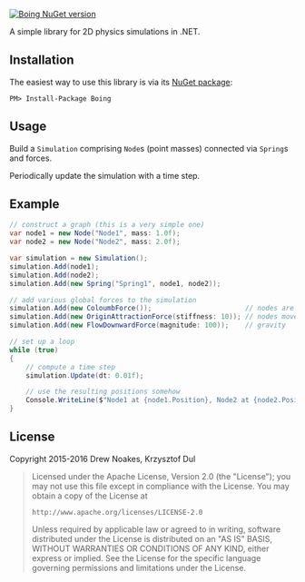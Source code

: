 [![Boing NuGet version](https://img.shields.io/nuget/v/Boing.svg)](https://www.nuget.org/packages/Boing/)

A simple library for 2D physics simulations in .NET.

## Installation

The easiest way to use this library is via its [NuGet package](https://www.nuget.org/packages/Boing/):

    PM> Install-Package Boing

## Usage

Build a `Simulation` comprising `Node`s (point masses) connected via `Spring`s and forces.

Periodically update the simulation with a time step.

## Example

```csharp
// construct a graph (this is a very simple one)
var node1 = new Node("Node1", mass: 1.0f);
var node2 = new Node("Node2", mass: 2.0f);

var simulation = new Simulation();
simulation.Add(node1);
simulation.Add(node2);
simulation.Add(new Spring("Spring1", node1, node2));

// add various global forces to the simulation
simulation.Add(new ColoumbForce());                       // nodes are attracted to one another
simulation.Add(new OriginAttractionForce(stiffness: 10)); // nodes move towards the origin
simulation.Add(new FlowDownwardForce(magnitude: 100));    // gravity

// set up a loop
while (true)
{
    // compute a time step
    simulation.Update(dt: 0.01f);

    // use the resulting positions somehow
    Console.WriteLine($"Node1 at {node1.Position}, Node2 at {node2.Position}");
}
```

## License

Copyright 2015-2016 Drew Noakes, Krzysztof Dul

> Licensed under the Apache License, Version 2.0 (the "License");
> you may not use this file except in compliance with the License.
> You may obtain a copy of the License at
>
>     http://www.apache.org/licenses/LICENSE-2.0
>
> Unless required by applicable law or agreed to in writing, software
> distributed under the License is distributed on an "AS IS" BASIS,
> WITHOUT WARRANTIES OR CONDITIONS OF ANY KIND, either express or implied.
> See the License for the specific language governing permissions and
> limitations under the License.
